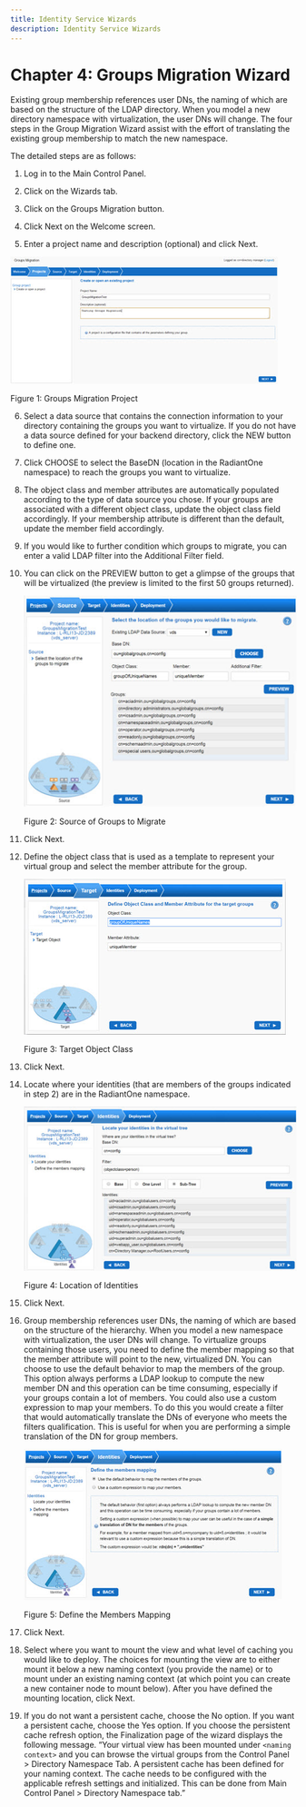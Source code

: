 ```yaml
---
title: Identity Service Wizards
description: Identity Service Wizards
---
```


# Chapter 4: Groups Migration Wizard

Existing group membership references user DNs, the naming of which are based on the structure of the LDAP directory. When you model a new directory namespace with virtualization, the user DNs will change. The four steps in the Group Migration Wizard assist with the effort of translating the existing group membership to match the new namespace.

The detailed steps are as follows:

1.	Log in to the Main Control Panel.

2.	Click on the Wizards tab.

3.	Click on the Groups Migration button.

4.	Click Next on the Welcome screen.

5.	Enter a project name and description (optional) and click Next.
 
![An image showing ](Media/Image4.1.jpg)

Figure 1: Groups Migration Project

6.	Select a data source that contains the connection information to your directory containing the groups you want to virtualize. If you do not have a data source defined for your backend directory, click the NEW button to define one.

7.	Click CHOOSE to select the BaseDN (location in the RadiantOne namespace) to reach the groups you want to virtualize.

8.	The object class and member attributes are automatically populated according to the type of data source you chose. If your groups are associated with a different object class, update the object class field accordingly. If your membership attribute is different than the default, update the member field accordingly. 

9.	If you would like to further condition which groups to migrate, you can enter a valid LDAP filter into the Additional Filter field.

10.	You can click on the PREVIEW button to get a glimpse of the groups that will be virtualized (the preview is limited to the first 50 groups returned).

    ![An image showing ](Media/Image4.2.jpg)
 
    Figure 2: Source of Groups to Migrate

11.	Click Next.

12.	Define the object class that is used as a template to represent your virtual group and select the member attribute for the group.

    ![An image showing ](Media/Image4.3.jpg)

    Figure 3: Target Object Class

13.	Click Next.

14.	Locate where your identities (that are members of the groups indicated in step 2) are in the RadiantOne namespace. 

    ![An image showing ](Media/Image4.4.jpg)

    Figure 4: Location of Identities

15.	Click Next.

16.	Group membership references user DNs, the naming of which are based on the structure of the hierarchy. When you model a new namespace with virtualization, the user DNs will change. To virtualize groups containing those users, you need to define the member mapping so that the member attribute will point to the new, virtualized DN. You can choose to use the default behavior to map the members of the group. This option always performs a LDAP lookup to compute the new member DN and this operation can be time consuming, especially if your groups contain a lot of members. You could also use a custom expression to map your members. To do this you would create a filter that would automatically translate the DNs of everyone who meets the filters qualification.  This is useful for when you are performing a simple translation of the DN for group members.

    ![An image showing ](Media/Image4.5.jpg)

    Figure 5: Define the Members Mapping

17.	Click Next.

18.	Select where you want to mount the view and what level of caching you would like to deploy. The choices for mounting the view are to either mount it below a new naming context (you provide the name) or to mount under an existing naming context (at which point you can create a new container node to mount below). After you have defined the mounting location, click Next.

19.	If you do not want a persistent cache, choose the No option. If you want a persistent cache, choose the Yes option. If you choose the persistent cache refresh option, the Finalization page of the wizard displays the following message. “Your virtual view has been mounted under `<naming context>` and you can browse the virtual groups from the Control Panel > Directory Namespace Tab. A persistent cache has been defined for your naming context. The cache needs to be configured with the applicable refresh settings and initialized. This can be done from Main Control Panel > Directory Namespace tab.”
